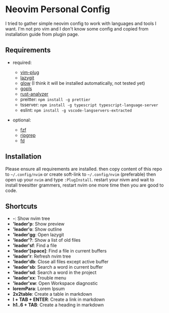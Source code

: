 # Neovim Personal Config

I tried to gather simple neovim config to work with languages and tools I want. I'm not pro vim and I don't know some config and copied from installation guide from plugin page.

## Requirements

-   required:

    -   [vim-plug](https://github.com/junegunn/vim-plug)
    -   [lazygit](https://github.com/jesseduffield/lazygit)
    -   [glow](https://github.com/charmbracelet/glow) (I think it will be installed automatically, not tested yet)
    -   [gopls](https://github.com/golang/tools/tree/master/gopls)
    -   [rust-analyzer](https://rust-analyzer.github.io/manual.html#installation)
    -   preitter: `npm install -g prettier`
    -   tsserver: `npm install -g typescript typescript-language-server`
    -   eslint: `npm install -g vscode-langservers-extracted`

-   optional:
    -   [fzf](https://github.com/junegunn/fzf.vim)
    -   [ripgrep](https://github.com/BurntSushi/ripgrep)
    -   [fd](https://github.com/sharkdp/fd)

## Installation

Please ensure all requirements are installed. then copy content of this repo to `~/.config/nvim` or create soft-link to `~/.config/nvim` (preferable) then open up your `nvim` and type `:PlugInstall`. restart your nivm and wait to install treesitter grammers, restart nvim one more time then you are good to code.

## Shortcuts

-   **-**: Show nvim tree
-   **'leader'p**: Show preview
-   **'leader'o**: Show outline
-   **'leader'gg**: Open lazygit
-   **'leader'?**: Show a list of old files
-   **'leader'sf**: Find a file
-   **'leader'[space]**: Find a file in current buffers
-   **'leader'r**: Refresh nvim tree
-   **'leader'db**: Close all files except active buffer
-   **'leader'sb**: Search a word in current buffer
-   **'leader'sd**: Search a word in the project
-   **'leader'xx**: Trouble menu
-   **'leader'xw**: Open Workspace diagnostic
-   **loremPara**: Lorem Ipsum
-   **2x2table**: Create a table in markdown
-   **l + TAB + ENTER**: Create a link in markdown
-   **h1..6 + TAB**: Create a heading in markdown
